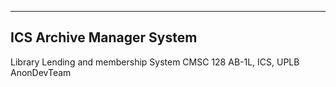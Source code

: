 ------------------------------
ICS Archive Manager System
------------------------------

Library Lending and membership System
CMSC 128 AB-1L, ICS, UPLB
AnonDevTeam
